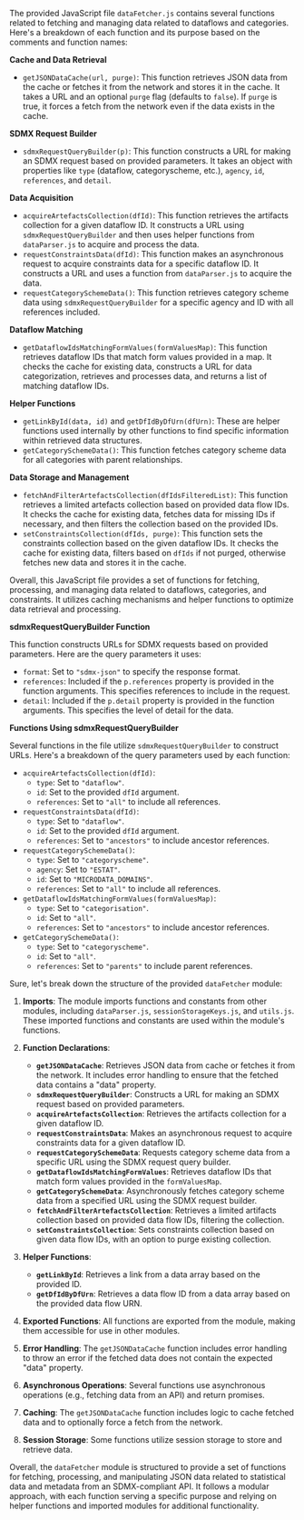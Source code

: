 The provided JavaScript file `dataFetcher.js` contains several functions related to fetching and managing data related to dataflows and categories. Here's a breakdown of each function and its purpose based on the comments and function names:

**Cache and Data Retrieval**

* `getJSONDataCache(url, purge)`: This function retrieves JSON data from the cache or fetches it from the network and stores it in the cache. It takes a URL and an optional `purge` flag (defaults to `false`). If `purge` is true, it forces a fetch from the network even if the data exists in the cache.

**SDMX Request Builder**

* `sdmxRequestQueryBuilder(p)`: This function constructs a URL for making an SDMX request based on provided parameters. It takes an object with properties like `type` (dataflow, categoryscheme, etc.), `agency`, `id`, `references`, and `detail`.

**Data Acquisition**

* `acquireArtefactsCollection(dfId)`: This function retrieves the artifacts collection for a given dataflow ID. It constructs a URL using `sdmxRequestQueryBuilder` and then uses helper functions from `dataParser.js` to acquire and process the data.
* `requestConstraintsData(dfId)`: This function makes an asynchronous request to acquire constraints data for a specific dataflow ID. It constructs a URL and uses a function from `dataParser.js` to acquire the data.
* `requestCategorySchemeData()`: This function retrieves category scheme data using `sdmxRequestQueryBuilder` for a specific agency and ID with all references included.

**Dataflow Matching**

* `getDataflowIdsMatchingFormValues(formValuesMap)`: This function retrieves dataflow IDs that match form values provided in a map. It checks the cache for existing data, constructs a URL for data categorization, retrieves and processes data, and returns a list of matching dataflow IDs.

**Helper Functions**

* `getLinkById(data, id)` and `getDfIdByDfUrn(dfUrn)`: These are helper functions used internally by other functions to find specific information within retrieved data structures.
* `getCategorySchemeData()`: This function fetches category scheme data for all categories with parent relationships.

**Data Storage and Management**

* `fetchAndFilterArtefactsCollection(dfIdsFilteredList)`: This function retrieves a limited artefacts collection based on provided data flow IDs. It checks the cache for existing data, fetches data for missing IDs if necessary, and then filters the collection based on the provided IDs.
* `setConstraintsCollection(dfIds, purge)`: This function sets the constraints collection based on the given dataflow IDs. It checks the cache for existing data, filters based on `dfIds` if not purged, otherwise fetches new data and stores it in the cache.

Overall, this JavaScript file provides a set of functions for fetching, processing, and managing data related to dataflows, categories, and constraints. It utilizes caching mechanisms and helper functions to optimize data retrieval and processing.

**sdmxRequestQueryBuilder Function**

This function constructs URLs for SDMX requests based on provided parameters. Here are the query parameters it uses:

* `format`: Set to `"sdmx-json"` to specify the response format.
* `references`: Included if the `p.references` property is provided in the function arguments. This specifies references to include in the request.
* `detail`: Included if the `p.detail` property is provided in the function arguments. This specifies the level of detail for the data.

**Functions Using sdmxRequestQueryBuilder**

Several functions in the file utilize `sdmxRequestQueryBuilder` to construct URLs. Here's a breakdown of the query parameters used by each function:

* `acquireArtefactsCollection(dfId)`:
    * `type`: Set to `"dataflow"`.
    * `id`: Set to the provided `dfId` argument.
    * `references`: Set to `"all"` to include all references.
* `requestConstraintsData(dfId)`:
    * `type`: Set to `"dataflow"`.
    * `id`: Set to the provided `dfId` argument.
    * `references`: Set to `"ancestors"` to include ancestor references.
* `requestCategorySchemeData()`:
    * `type`: Set to `"categoryscheme"`.
    * `agency`: Set to `"ESTAT"`.
    * `id`: Set to `"MICRODATA_DOMAINS"`.
    * `references`: Set to `"all"` to include all references.
* `getDataflowIdsMatchingFormValues(formValuesMap)`:
    * `type`: Set to `"categorisation"`.
    * `id`: Set to `"all"`.
    * `references`: Set to `"ancestors"` to include ancestor references.
* `getCategorySchemeData()`:
    * `type`: Set to `"categoryscheme"`.
    * `id`: Set to `"all"`.
    * `references`: Set to `"parents"` to include parent references.

Sure, let's break down the structure of the provided `dataFetcher` module:

1. **Imports**: The module imports functions and constants from other modules, including `dataParser.js`, `sessionStorageKeys.js`, and `utils.js`. These imported functions and constants are used within the module's functions.

2. **Function Declarations**:
   - **`getJSONDataCache`**: Retrieves JSON data from cache or fetches it from the network. It includes error handling to ensure that the fetched data contains a "data" property.
   - **`sdmxRequestQueryBuilder`**: Constructs a URL for making an SDMX request based on provided parameters.
   - **`acquireArtefactsCollection`**: Retrieves the artifacts collection for a given dataflow ID.
   - **`requestConstraintsData`**: Makes an asynchronous request to acquire constraints data for a given dataflow ID.
   - **`requestCategorySchemeData`**: Requests category scheme data from a specific URL using the SDMX request query builder.
   - **`getDataflowIdsMatchingFormValues`**: Retrieves dataflow IDs that match form values provided in the `formValuesMap`.
   - **`getCategorySchemeData`**: Asynchronously fetches category scheme data from a specified URL using the SDMX request builder.
   - **`fetchAndFilterArtefactsCollection`**: Retrieves a limited artifacts collection based on provided data flow IDs, filtering the collection.
   - **`setConstraintsCollection`**: Sets constraints collection based on given data flow IDs, with an option to purge existing collection.

3. **Helper Functions**:
   - **`getLinkById`**: Retrieves a link from a data array based on the provided ID.
   - **`getDfIdByDfUrn`**: Retrieves a data flow ID from a data array based on the provided data flow URN.

4. **Exported Functions**: All functions are exported from the module, making them accessible for use in other modules.

5. **Error Handling**: The `getJSONDataCache` function includes error handling to throw an error if the fetched data does not contain the expected "data" property.

6. **Asynchronous Operations**: Several functions use asynchronous operations (e.g., fetching data from an API) and return promises.

7. **Caching**: The `getJSONDataCache` function includes logic to cache fetched data and to optionally force a fetch from the network.

8. **Session Storage**: Some functions utilize session storage to store and retrieve data.

Overall, the `dataFetcher` module is structured to provide a set of functions for fetching, processing, and manipulating JSON data related to statistical data and metadata from an SDMX-compliant API. It follows a modular approach, with each function serving a specific purpose and relying on helper functions and imported modules for additional functionality.